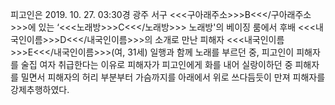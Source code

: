 피고인은 2019. 10. 27. 03:30경 광주 서구 <<<구아래주소>>>B<<</구아래주소>>>에 있는 ‘<<<노래방>>>C<<</노래방>>> 노래방'의 베이징 룸에서 후배 <<<내국인이름>>>D<<</내국인이름>>>의 소개로 만난 피해자 <<<내국인이름>>>E<<</내국인이름>>>(여, 31세) 일행과 함께 노래를 부르던 중, 피고인이 피해자를 술집 여자 취급한다는 이유로 피해자가 피고인에게 화를 내어 실랑이하던 중 피해자를 밀면서 피해자의 허리 부분부터 가슴까지를 아래에서 위로 쓰다듬듯이 만져 피해자를 강제추행하였다.